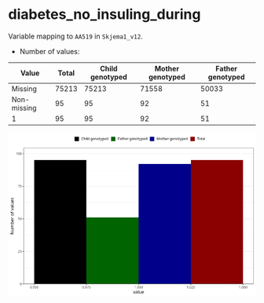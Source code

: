 # diabetes_no_insuling_during
Variable mapping to `AA519` in `Skjema1_v12`.
- Number of values:

| Value | Total | Child genotyped | Mother genotyped | Father genotyped |
| ----- | ----- | --------------- | ---------------- | ---------------- |
| Missing | 75213 | 75213 | 71558 | 50033 |
| Non-missing | 95 | 95 | 92 | 51 |
| 1 | 95 | 95 | 92 | 51 |



![](diabetes_no_insuling_during_n.png)



